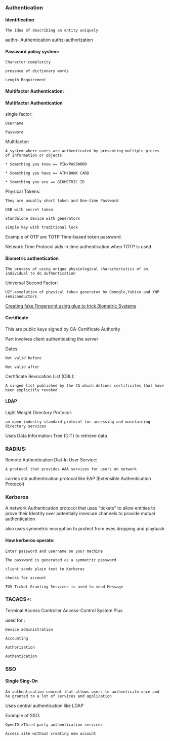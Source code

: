 ### Authentication

#### Identification

    The idea of describing an entity uniquely

authn- Authentication
authz-authorization

#### Password policy system:

    Character complexity

    presence of dictionary words

    Length Requirement

#### Multifactor Authentication:


#### Multifactor Authentication

single factor:

    Username

    Password

Multifactor:

    A system where users are authenticated by presenting multiple pieces of information or objects

    * Something you know == PIN/PASSWORD

    * Something you have == ATM/BANK CARD

    * Something you are == BIOMETRIC ID

Physical Tokens:

    They are usually short token and One-time Password

    USB with secret token

    Standalone device with generators

    simple key with traditional lock

Example of OTP are TOTP Time-based token password.

Network Time Protocol aids in time authentication when TOTP is used

#### Biometric authentication

    The process of using unique physiological characteristics of an individual to do authentication

Universal Second Factor:

    U2f->evolution of physical token generated by Gooogle,Yubico and XNP semiconductors

[Creating fake Fingerprint using glue to trick Biometric Systems](http://www.planetbiometrics.com/article-details/i/5774/desc/indian-pupils-cheat-biometric-system-with-glue/)


#### Certificate

This are public keys signed by CA-Certificate Authority

Part involves client authenticating the server

Dates:

    Not valid before

    Not valid after

Certificate Revocation List (CRL):

    A singed list published by the CA which defines certificates that have been explicitly revoked


#### LDAP

Light Weight Directory Protocol:

    an open industry-standard protocol for accessing and maintaining directory services

Uses Data Information Tree (DIT) to retrieve data

### RADIUS:

Remote Authentication Dial-In User Service:

    A protocol that provides AAA services for users on network

carries std authentication protocol like EAP (Extensible Authentication Protocol)

### Kerberos

A network Authentication protocol that uses "tickets" to allow entities to prove their Identity over potentially insecure channels to provide mutual authentication

also uses symmetric encryption to protect from eves dropping and playback

#### How kerberos operate:

    Enter password and username on your machine

    The password is generated as a symmetric password

    client sends plain text to Kerberos

    checks for account

    TGS-Ticket Granting Services is used to send Message

### TACACS+:

Terminal Access Controller Access-Control System Plus

used for :

    Device administration

    Accounting

    Authorization
    
    Authentication

### SSO

#### Single Sing-On

    An authentication concept that allows users to authenticate once and be granted to a lot of services and application

Uses central authentication like LDAP

Example of SSO:

    OpenID->Third party authentication services

    Access site without creating new account



